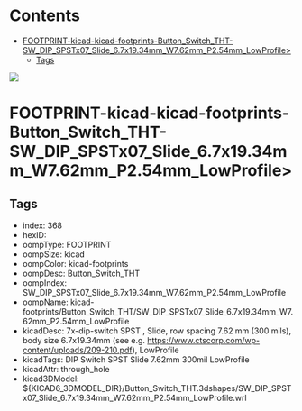 



Contents
========

* [FOOTPRINT-kicad-kicad-footprints-Button_Switch_THT-SW_DIP_SPSTx07_Slide_6.7x19.34mm_W7.62mm_P2.54mm_LowProfile>](#footprint-kicad-kicad-footprints-button_switch_tht-sw_dip_spstx07_slide_67x1934mm_w762mm_p254mm_lowprofile)
	* [Tags](#tags)
  
![][im]
# FOOTPRINT-kicad-kicad-footprints-Button_Switch_THT-SW_DIP_SPSTx07_Slide_6.7x19.34mm_W7.62mm_P2.54mm_LowProfile>

## Tags

- index: 368
- hexID: 
- oompType: FOOTPRINT
- oompSize: kicad
- oompColor: kicad-footprints
- oompDesc: Button_Switch_THT
- oompIndex: SW_DIP_SPSTx07_Slide_6.7x19.34mm_W7.62mm_P2.54mm_LowProfile
- oompName: kicad-footprints/Button_Switch_THT/SW_DIP_SPSTx07_Slide_6.7x19.34mm_W7.62mm_P2.54mm_LowProfile
- kicadDesc: 7x-dip-switch SPST , Slide, row spacing 7.62 mm (300 mils), body size 6.7x19.34mm (see e.g. https://www.ctscorp.com/wp-content/uploads/209-210.pdf), LowProfile
- kicadTags: DIP Switch SPST Slide 7.62mm 300mil LowProfile
- kicadAttr: through_hole
- kicad3DModel: ${KICAD6_3DMODEL_DIR}/Button_Switch_THT.3dshapes/SW_DIP_SPSTx07_Slide_6.7x19.34mm_W7.62mm_P2.54mm_LowProfile.wrl



[im]: image.png
